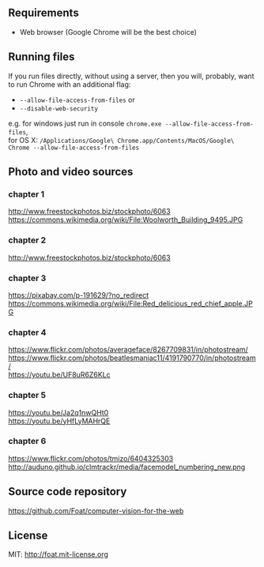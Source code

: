 ## Requirements

* Web browser (Google Chrome will be the best choice)

## Running files
If you run files directly, without using a server, then you will, probably, want to run Chrome with an additional flag:

* `--allow-file-access-from-files` or
* `--disable-web-security`

e.g. for windows just run in console `chrome.exe --allow-file-access-from-files`,  
for OS X: ```/Applications/Google\ Chrome.app/Contents/MacOS/Google\ Chrome --allow-file-access-from-files```

## Photo and video sources

### chapter 1
http://www.freestockphotos.biz/stockphoto/6063  
https://commons.wikimedia.org/wiki/File:Woolworth_Building_9495.JPG

### chapter 2
http://www.freestockphotos.biz/stockphoto/6063

### chapter 3
https://pixabay.com/p-191629/?no_redirect  
https://commons.wikimedia.org/wiki/File:Red_delicious_red_chief_apple.JPG

### chapter 4
https://www.flickr.com/photos/averageface/8267709831/in/photostream/  
https://www.flickr.com/photos/beatlesmaniac11/4191790770/in/photostream/  
https://youtu.be/UF8uR6Z6KLc

### chapter 5
https://youtu.be/Ja2q1nwQHt0  
https://youtu.be/yHfLyMAHrQE

### chapter 6
https://www.flickr.com/photos/tmizo/6404325303  
http://auduno.github.io/clmtrackr/media/facemodel_numbering_new.png

## Source code repository
https://github.com/Foat/computer-vision-for-the-web

## License
MIT: http://foat.mit-license.org
